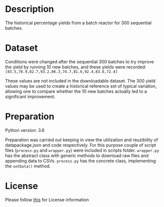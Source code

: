 # Description
The historical percentage yields from a batch reactor for 300 sequential batches.

# Dataset
Conditions were changed after the sequential 300 batches to try improve the yield by running 10 new batches, and these yields were recorded: `[83.5,78.9,82.7,93.2,86.3,74.7,81.6,92.4,83.6,72.4]`

These values are not included in the downloadable dataset.
The 300 yield values may be used to create a historical reference set of typical variation, allowing one to compare whether the 10 new batches actually led to a significant improvement.

# Preparation
Python version: 3.6 

Preparation was carried out keeping in view the utilization and reuzibility of datapackage.json and code respectively. For this purpose couple of script files (`process.py` and `wrapper.py`) were included in scripts folder. `wrapper.py` has the abstract class with generic methods to download raw files and appending data to CSVs. `process.py` has the concrete class, implementing the `setData()` method.

# License
Please follow [this]("https://creativecommons.org/licenses/by-sa/4.0/") for License information